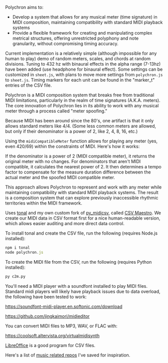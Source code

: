 Polychron aims to:

- Develop a system that allows for any musical meter (time signature) in MIDI composition, maintaining compatibility with standard MIDI playback systems
- Provide a flexible framework for creating and manipulating complex metrical structures, offering unrestricted polyphony and note granularity, without compromising timing accuracy.

Current implementation is a relatively simple (although impossible for any human to play) demo of random meters, scales, and chords at random divisions. Tuning to 432 hz with binaural effects in the alpha range (7-13hz) have been added (use headphone for binaural effect). Some settings can be customized in `sheet.js`, with plans to move more settings from `polychron.js` to `sheet.js`. Timing markers for each unit can be found in the "marker_t" entries of the CSV file.

Polychron is a MIDI composition system that breaks free from traditional MIDI limitations, particularly in the realm of time signatures (A.K.A. meters). The core innovation of Polychron lies in its ability to work with any musical meter through a process called "meter spoofing."

Because MIDI has been around since the 80's, one artifact is that it only allows standard meters like 4/4. (Some less common meters are allowed, but only if their denominator is a power of 2, like 2, 4, 8, 16, etc.)

Using the `midiCompatibleMeter` function allows for playing any meter (yes, even 420/69) within the constraints of MIDI. Here's how it works:

If the denominator is a power of 2 (MIDI compatible meter), it returns the original meter with no changes.
For denominators that aren't MIDI compatible, it calculates the nearest power of 2.
It then determines a tempo factor to compensate for the measure duration difference between the actual meter and the spoofed MIDI compatible meter.

This approach allows Polychron to represent and work with any meter while maintaining compatibility with standard MIDI playback systems. The result is a composition system that can explore previously inaccessible rhythmic territories within the MIDI framework.

Uses [tonal](https://github.com/tonaljs/tonal) and my own custom fork of [py_midicsv](https://github.com/timwedde/py_midicsv), called [CSV Maestro](https://github.com/i1li/csv_maestro). We create our MIDI data in CSV format first for a nice human-readable version, which allows easier auditing and more direct data control.

To install tonal and create the CSV file, run the following (requires Node.js installed):
```js
npm i tonal
node polychron.js
```

To create the MIDI file from the CSV, run the following (requires Python installed):
```python
py c2m.py
```

You'll need a MIDI player with a soundfont installed to play MIDI files. Standard midi players will likely have playback issues due to data overload, the following have been tested to work:

https://soundfont-midi-player.en.softonic.com/download

https://github.com/jingkaimori/midieditor

You can convert MIDI files to MP3, WAV, or FLAC with:

https://coolsoft.altervista.org/virtualmidisynth

[LibreOffice](https://libreoffice.org/) is a good program for CSV files.

Here's a list of [music related repos](https://github.com/stars/i1li/lists/music) I've saved for inspiration.
